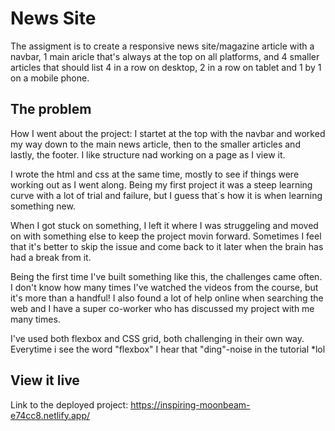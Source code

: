 # News Site

The assigment is to create a responsive news site/magazine article with a navbar, 1 main aricle that's always at the top on all platforms, and 4 smaller articles that should list 4 in a row on desktop, 2 in a row on tablet and 1 by 1 on a mobile phone.

## The problem

How I went about the project: I startet at the top with the navbar and worked my way down to the main news article, then to the smaller articles and lastly, the footer. I like structure nad working on a page as I view it.

I wrote the html and css at the same time, mostly to see if things were working out as I went along. Being my first project it was a steep learning curve with a lot of trial and failure, but I guess that´s how it is when learning something new.

When I got stuck on something, I left it where I was struggeling and moved on with something else to keep the project movin forward. Sometimes I feel that it's better to skip the issue and come back to it later when the brain has had a break from it. 

Being the first time I've built something like this, the challenges came often. I don't know how many times I've watched the videos from the course, but it's more than a handful! I also found a lot of help online when searching the web and I have a super co-worker who has discussed my project with me many times.

I've used both flexbox and CSS grid, both challenging in their own way. Everytime i see the word "flexbox" I hear that "ding"-noise in the tutorial *lol



## View it live
Link to the deployed project: https://inspiring-moonbeam-e74cc8.netlify.app/
